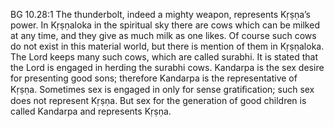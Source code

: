 BG 10.28:1	The thunderbolt, indeed a mighty weapon, represents Kṛṣṇa’s power. In Kṛṣṇaloka in the spiritual sky there are cows which can be milked at any time, and they give as much milk as one likes. Of course such cows do not exist in this material world, but there is mention of them in Kṛṣṇaloka. The Lord keeps many such cows, which are called surabhi. It is stated that the Lord is engaged in herding the surabhi cows. Kandarpa is the sex desire for presenting good sons; therefore Kandarpa is the representative of Kṛṣṇa. Sometimes sex is engaged in only for sense gratiﬁcation; such sex does not represent Kṛṣṇa. But sex for the generation of good children is called Kandarpa and represents Kṛṣṇa.